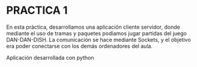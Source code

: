 # PRACTICA 1

En esta pràctica, desarrollamos una aplicación cliente servidor, donde mediante el uso de tramas y paquetes
podíamos jugar partidas del juego DAN-DAN-DISH. La comunicación se hace mediante Sockets, y el objetivo
era poder conectarse con los demás ordenadores del aula. 

Aplicación desarrollada con python

